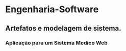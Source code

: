 # Engenharia-Software
## Artefatos e modelagem de sistema. 
### Aplicação para um Sistema Medico Web
